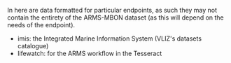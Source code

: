 In here are data formatted for particular endpoints, as such they may not contain the entirety of the ARMS-MBON dataset (as this will depend on the needs of the endpoint).
* imis: the Integrated Marine Information System (VLIZ's datasets catalogue)
* lifewatch: for the ARMS workflow in the Tesseract 
